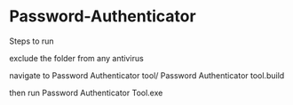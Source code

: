 # Password-Authenticator
Steps to run

exclude the folder from any antivirus

navigate to Password Authenticator tool/ Password Authenticator tool.build

then run  Password Authenticator Tool.exe
